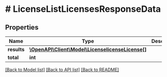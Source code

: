 # # LicenseListLicensesResponseData

## Properties

Name | Type | Description | Notes
------------ | ------------- | ------------- | -------------
**results** | [**\OpenAPI\Client\Model\LicenselicenseLicense[]**](LicenselicenseLicense.md) |  | [optional]
**total** | **int** |  | [optional]

[[Back to Model list]](../../README.md#models) [[Back to API list]](../../README.md#endpoints) [[Back to README]](../../README.md)
